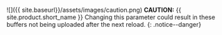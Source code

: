 ![]({{ site.baseurl}}/assets/images/caution.png) **CAUTION:**
{{ site.product.short_name }}
Changing this parameter could result in these buffers not being uploaded after the next reload.
{: .notice--danger}
